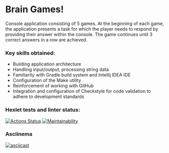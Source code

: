 # Brain Games! 

Console application consisting of 5 games. At the beginning of each game, the application presents a task for which the player needs to respond by providing their answer within the console. The game continues until 3 correct answers in a row are achieved.

### Key skills obtained:

- Building application architecture
- Handling input/output, processing string data
- Familiarity with Gradle build system and Intellij IDEA IDE
- Configuration of the Make utility
- Reinforcement of working with GitHub
- Integration and configuration of Checkstyle for code validation to adhere to development standards

### Hexlet tests and linter status:

[![Actions Status](https://github.com/VPactually/java-project-61/actions/workflows/hexlet-check.yml/badge.svg)](https://github.com/VPactually/java-project-61/actions)
[![Maintainability](https://api.codeclimate.com/v1/badges/3f80e661f1a612706252/maintainability)](https://codeclimate.com/github/VPactually/java-project-61/maintainability)

### Asciinema
[![asciicast](https://asciinema.org/a/rEExgWwKpzcyk6eC5BZRlZH8B.svg)](https://asciinema.org/a/rEExgWwKpzcyk6eC5BZRlZH8B)
